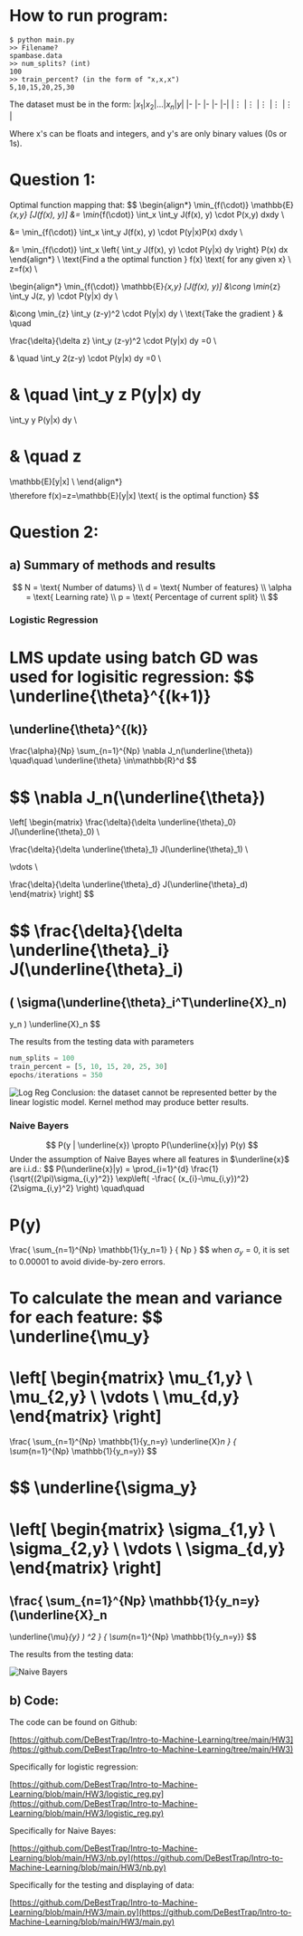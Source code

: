 # How to run program:
```
$ python main.py
>> Filename?
spambase.data
>> num_splits? (int)
100
>> train_percent? (in the form of "x,x,x")
5,10,15,20,25,30
```
The dataset must be in the form:
|$x_1$|$x_2$|...|$x_n$|$y$|
|- |- |- |- |-|
|$\vdots$ |$\vdots$ |$\vdots$ |$\vdots$ |$\vdots$ |

Where x's can be floats and integers, and y's are only binary values (0s or 1s).

# Question 1:
Optimal function mapping that:
$$
\begin{align*}
\min_{f(\cdot)}
\mathbb{E}_{x,y}
[J(f(x), y)]
&=
\min_{f(\cdot)}
\int_x \int_y
J(f(x), y)
\cdot
P(x,y)
dxdy
\\

&=
\min_{f(\cdot)}
\int_x \int_y
J(f(x), y)
\cdot
P(y|x)P(x)
dxdy
\\

&=
\min_{f(\cdot)}
\int_x
\left\{
\int_y
J(f(x), y)
\cdot
P(y|x)
dy
\right\}
P(x)
dx
\end{align*}
\\
\text{Find a the optimal function } f(x) \text{ for any given x}
\\
z=f(x)
\\

\begin{align*}
\min_{f(\cdot)}
\mathbb{E}_{x,y}
[J(f(x), y)]
&\cong
\min_{z}
\int_y
J(z, y)
\cdot
P(y|x)
dy
\\

&\cong
\min_{z}
\int_y
(z-y)^2
\cdot
P(y|x)
dy
\\
\text{Take the gradient }
& \quad

\frac{\delta}{\delta z}
\int_y
(z-y)^2
\cdot
P(y|x)
dy
=0
\\

& \quad
\int_y
2(z-y)
\cdot
P(y|x)
dy
=0
\\

& \quad
\int_y
z
P(y|x)
dy
=
\int_y
y
P(y|x)
dy
\\

& \quad
z
=
\mathbb{E}[y|x]
\\
\end{align*}
$$
$$
\therefore
f(x)=z=\mathbb{E}[y|x]
\text{ is the optimal function}
$$


# Question 2:
## a) Summary of methods and results
$$
N = \text{ Number of datums} \\
d = \text{ Number of features} \\
\alpha = \text{ Learning rate} \\
p = \text{ Percentage of current split} \\
$$

### Logistic Regression


LMS update using batch GD was used for logisitic regression:
$$
\underline{\theta}^{(k+1)}
=
\underline{\theta}^{(k)}
-
\frac{\alpha}{Np}
\sum_{n=1}^{Np}
\nabla J_n(\underline{\theta})
\quad\quad
\underline{\theta} \in\mathbb{R}^d 
$$

$$
\nabla J_n(\underline{\theta})
=
\left[
\begin{matrix}
\frac{\delta}{\delta \underline{\theta}_0}
J(\underline{\theta}_0) \\

\frac{\delta}{\delta \underline{\theta}_1}
J(\underline{\theta}_1) \\

\vdots \\

\frac{\delta}{\delta \underline{\theta}_d}
J(\underline{\theta}_d)
\end{matrix}
\right]
$$

$$
\frac{\delta}{\delta \underline{\theta}_i}
J(\underline{\theta}_i)
=
(
\sigma(\underline{\theta}_i^T\underline{X}_n)
-
y_n
)
\underline{X}_n
$$

The results from the testing data with parameters
```python
num_splits = 100
train_percent = [5, 10, 15, 20, 25, 30]
epochs/iterations = 350
```

![Log Reg](./images/logreg.png)
Conclusion: the dataset cannot be represented better by the linear logistic model. Kernel method may produce better results.

### Naive Bayers

$$
P(y | \underline{x})
\propto
P(\underline{x}|y)
P(y)
$$
Under the assumption of Naive Bayes where all features in $\underline{x}$ are i.i.d.:
$$
P(\underline{x}|y) = 
\prod_{i=1}^{d}
\frac{1}{\sqrt{(2\pi)\sigma_{i,y}^2}}
\exp\left(
-\frac{ (x_{i}-\mu_{i,y})^2}{2\sigma_{i,y}^2} 
\right)
\quad\quad

P(y)
=
\frac{
  \sum_{n=1}^{Np}
  \mathbb{1}\{y_n=1\}
}
{
  Np
}
$$
when $\sigma_y = 0$, it is set to $0.00001$ to avoid divide-by-zero errors.

To calculate the mean and variance for each feature:
$$
\underline{\mu_y}
=
\left[
\begin{matrix}
\mu_{1,y} \\
\mu_{2,y} \\
\vdots \\
\mu_{d,y}
\end{matrix}
\right]
=
\frac{
  \sum_{n=1}^{Np}
  \mathbb{1}\{y_n=y\}
  \underline{X}_n
}
{
  \sum_{n=1}^{Np}
  \mathbb{1}\{y_n=y\}}
$$

$$
\underline{\sigma_y}
=
\left[
\begin{matrix}
\sigma_{1,y} \\
\sigma_{2,y} \\
\vdots \\
\sigma_{d,y}
\end{matrix}
\right]
=
\frac{
  \sum_{n=1}^{Np}
  \mathbb{1}\{y_n=y\}
  (\underline{X}_n
  -
  \underline{\mu}_{y}
  ) ^2
}
{
  \sum_{n=1}^{Np}
  \mathbb{1}\{y_n=y\}}
$$


The results from the testing data:

![Naive Bayers](./images/nb.png)

## b) Code:
The code can be found on Github:

[https://github.com/DeBestTrap/Intro-to-Machine-Learning/tree/main/HW3](https://github.com/DeBestTrap/Intro-to-Machine-Learning/tree/main/HW3)

Specifically for logistic regression:

[https://github.com/DeBestTrap/Intro-to-Machine-Learning/blob/main/HW3/logistic_reg.py](https://github.com/DeBestTrap/Intro-to-Machine-Learning/blob/main/HW3/logistic_reg.py)

Specifically for Naive Bayes:

[https://github.com/DeBestTrap/Intro-to-Machine-Learning/blob/main/HW3/nb.py](https://github.com/DeBestTrap/Intro-to-Machine-Learning/blob/main/HW3/nb.py)

Specifically for the testing and displaying of data:

[https://github.com/DeBestTrap/Intro-to-Machine-Learning/blob/main/HW3/main.py](https://github.com/DeBestTrap/Intro-to-Machine-Learning/blob/main/HW3/main.py)